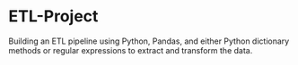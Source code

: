 # ETL-Project
Building an ETL pipeline using Python, Pandas, and either Python dictionary methods or regular expressions to extract and transform the data. 
